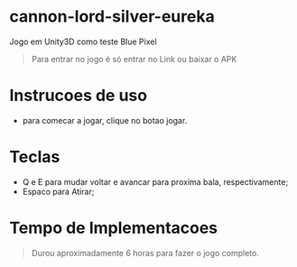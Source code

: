 # cannon-lord-silver-eureka
Jogo em Unity3D como teste Blue Pixel

> Para entrar no jogo é só entrar no Link ou baixar o APK

# Instrucoes de uso
* para comecar a jogar, clique no botao jogar.

# Teclas
* Q e E para mudar voltar e avancar para proxima bala, respectivamente;
* Espaco para Atirar;

# Tempo de Implementacoes
> Durou aproximadamente 6 horas para fazer o jogo completo.


